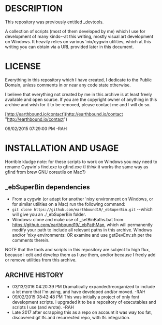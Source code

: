 # DESCRIPTION
This repository was previously entitled _devtools.

A collection of scripts (most of them developed by me) which I use for development of many kinds--at this writing, mostly visual art development on Windows. It heavily relies on various 'nix/cygwin utilities, which at this writing you can obtain via a URL provided later in this document.

# LICENSE
Everything in this repository which I have created, I dedicate to the Public Domain, unless comments in or near any code state otherwise.

I believe that everything not created by me in this archive is at least freely available and open source. If you are the copyright owner of anything in this archive and wish for it to be removed, please contact me and I will do so.

[http://earthbound.io/contact](http://earthbound.io/contact "http://earthbound.io/contact")

09/02/2015 07:29:00 PM -RAH

# INSTALLATION AND USAGE

Horrible kludge note: for these scripts to work on Windows you may need to rename Cygwin's find.exe to gfind.exe (I _think_ it works the same way as gfind from brew GNU coreutils on Mac?)

## _ebSuperBin dependencies
- From a cygwin (or adapt for another 'nixy environment on Windows, or for similar utilities on a Mac) run the following command:
    <!-- DEPRECATED but of potential future use (e.g. to grab the most current release): -->
    <!-- apt-cyg install p7zip -->
    <!-- wget http://earthbound.io/dist/_ebSuperBin.7z -->
    <!-- p7zip -d ./_ebSuperBin.7z -->
- `git clone https://github.com/earthbound19/_ebSuperBin.git` --which will give you an ./_ebSuperBin folder.
    <!-- ALSO DEPRECATED but of potential future use: -->
    <!-- OR instead of wget use curl: -->
    <!-- apt-cyg install curl -->
    <!-- curl http://earthbound.io/dist/_ebSuperBin.7z -->
- Windows: clone and make use of _setBinBaths.bat from https://github.com/earthbound19/_ebPathMan, which will permanently modify your path to include all relevant paths in this archive.
Windows and/or 'nixy environments: OR examine and use getDevEnv.sh per the comments therein.

NOTE that the tools and scripts in this repository are subject to high flux, because I edit and develop them as I use them, and/or because I freely add or remove utilities from this archive.

## ARCHIVE HISTORY
- 03/13/2016 04:20:39 PM Dramatically expanded/reorganized to include a lot more that I'm using, and have developed and/or moved. -RAH
- 09/02/2015 08:42:48 PM This was initially a project of only font development scripts. I upgraded it to be a repository of executables and scripts I use (and wrote). -RAH
- Late 2017 after scrapping this as a repo on account it was way too fat, discovered git lfs and resurrected repo, with lfs integration.
